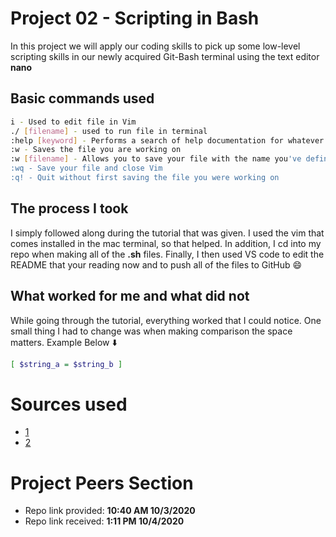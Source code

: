 # Project 02 - Scripting in Bash
In this project we will apply our coding skills to pick up some low-level scripting skills in our newly acquired Git-Bash terminal using the text editor **nano**

## Basic commands used
```bash
i - Used to edit file in Vim
./ [filename] - used to run file in terminal
:help [keyword] - Performs a search of help documentation for whatever keyword you enter
:w - Saves the file you are working on
:w [filename] - Allows you to save your file with the name you've defined
:wq - Save your file and close Vim
:q! - Quit without first saving the file you were working on

```
## The process I took
I simply followed along during the tutorial that was given. I used the vim that comes installed in the mac terminal, so that helped. In addition, I cd into my repo when making all of the **.sh** files. Finally, I then used VS code to edit the README that your reading now and to push all of the files to GitHub 😄

## What worked for me and what did not
While going through the tutorial, everything worked that I could notice. One small thing I had to change was when making comparison the space matters. Example Below ⬇️
 ```bash
 [ $string_a = $string_b ]
 ```
# Sources used
- [1][source1]
- [2][source2]

# Project Peers Section
- Repo link provided: **10:40 AM 10/3/2020**
- Repo link received: **1:11 PM 10/4/2020**


[source1]: https://linuxconfig.org/bash-scripting-tutorial-for-beginners
[source2]: https://www.keycdn.com/blog/vim-commands